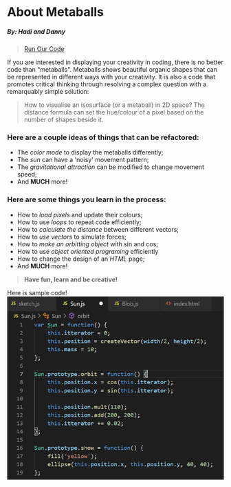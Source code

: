 # About Metaballs
##### By: Hadi and Danny  
>[Run Our Code](https://dannyharani.github.io/metaballs-refactor/)  

If you are interested in displaying your creativity in coding, there is no better code than "metaballs".
Metaballs shows beautiful organic shapes that can be represented in different ways with your creativity.
It is also a code that promotes critical thinking through resolving a complex question with a remarquably simple solution:
>How to visualise an isosurface (or a metaball) in 2D space?
>The distance formula can set the hue/colour of a pixel based on the number of shapes beside it.

### Here are a couple ideas of things that can be refactored:
* The _color mode_ to display the metaballs differently;
* The _sun_ can have a 'noisy' movement pattern;
* The _gravitational attraction_ can be modified to change movement speed;
* And **MUCH** more!

### Here are some things you learn in the process:
* How to _load pixels_ and update their colours;
* How to use _loops_ to repeat code efficiently;
* How to _calculate the distance_ between different vectors;
* How to _use vectors_ to simulate forces;
* How to _make an orbitting object_ with sin and cos;
* How to use _object oriented programing_ efficiently
* How to change the design of an _HTML_ page;
* And **MUCH** more!

> **Have fun, learn and be creative!**  

Here is sample code!  
![](https://raw.githubusercontent.com/dannyharani/metaballs-refactor/main/images/example_code.png)
